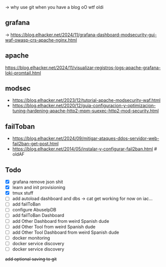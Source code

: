 -> why use git when you have a blog oO wtf oldi  
## grafana
-> https://blog.elhacker.net/2024/11/grafana-dashboard-modsecurity-gui-waf-owasp-crs-apache-nginx.html

## apache
https://blog.elhacker.net/2024/11/visualizar-registros-logs-apache-grafana-loki-promtail.html

## modsec
- https://blog.elhacker.net/2023/12/tutorial-apache-modsecurity-waf.html
- https://blog.elhacker.net/2020/12/guia-configuracion-y-optimizacion-tuning-hardening-apache-http2-mpm-suexec-http2-mod-security.html
## failToban
- https://blog.elhacker.net/2024/09/mitigar-ataques-ddos-servidor-web-fail2ban-get-post.html
- https://blog.elhacker.net/2014/05/instalar-y-configurar-fail2ban.html # oldAF
## Todo

- [x] grafana remove json shit
- [x] learn and init provisioning
- [x] tmux stuff
- [ ] add autoload dashboard and dbs ->  cat get working for now on iac...
- [ ] add failToBan
- [ ] configure AbuseIpDB
- [ ] add failToBan Dashboard
- [ ] add Other Dashboard from weird Spanish dude
- [ ] add Other Tool from weird Spanish dude
- [ ] add Other Tool Dashboard from weird Spanish dude
- [ ] docker monitoring
- [ ] docker service discovery
- [ ] docker service discovery

~~add optional saving to git~~